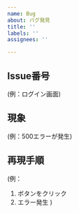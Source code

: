```yaml
---
name: Bug
about: バグ発見
title: ''
labels: ''
assignees: ''

---
```


## Issue番号

(例：ログイン画面)

## 現象	

(例：500エラーが発生)

## 再現手順

(例：
1. ボタンをクリック
2. エラー発生
)
